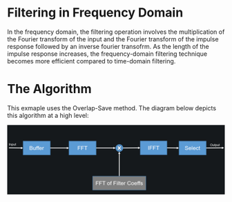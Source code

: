 # Filtering in Frequency Domain

In the frequency domain, the filtering operation involves the multiplication of the Fourier transform of the input and the Fourier transform of the 
impulse response followed by an inverse fourier transofrm.
As the length of the impulse response increases, the frequency-domain filtering technique becomes more efficient compared to time-domain filtering.

# The Algorithm

This exmaple uses the Overlap-Save method. The diagram below depicts this algorithm at a high level:

![](./Images/high_level.png)


